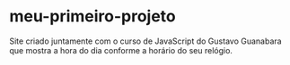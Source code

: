 # meu-primeiro-projeto
Site criado juntamente com o curso de JavaScript do Gustavo Guanabara que mostra a hora do dia conforme a horário do seu relógio.
